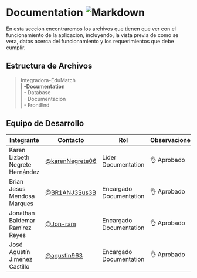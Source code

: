 # Documentation ![Markdown](https://img.shields.io/badge/markdown-%23000000.svg?style=for-the-badge&logo=markdown&logoColor=white)

En esta seccion encontraremos los archivos que tienen que ver con el funcionamiento de la aplicacion, incluyendo, la vista previa de como se vera, datos acerca del funcionamiento y los requerimientos que debe cumplir.

## Estructura de Archivos
>Integradora-EduMatch<br>
>**| -Documentation**<br>
>| - Database<br>
>| - Documentacion<br>
>| - FrontEnd

## Equipo de Desarrollo
|Integrante|Contacto|Rol|Observaciones|
|----------|-------|---|-------------|
| Karen Lizbeth Negrete Hernández|[@karenNegrete06](https://github.com/karenNegrete06)|Lider Documentation|👌 Aprobado 
| Brian Jesus Mendosa Marques|[@BR1ANJ3Sus3B](https://github.com/BR1ANJ3Sus3B)|Encargado Documentation|👌 Aprobado 
| Jonathan Baldemar Ramirez Reyes|[@Jon-ram](https://github.com/Jon-ram)|Encargado Documentation|👌 Aprobado
| José Agustín Jiménez Castillo|[@agustin963](https://github.com/agustin963)|Encargado Documentation|👌 Aprobado
